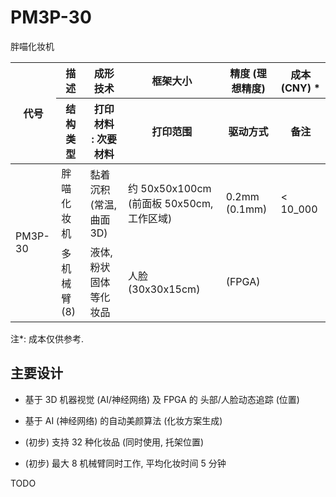# PM3P-30
胖喵化妆机

<table>
<thead>
  <tr>
    <th rowspan="2">代号</th>
    <th>描述</th>
    <th>成形技术</th>
    <th>框架大小</th>
    <th>精度 (理想精度)</th>
    <th>成本 (CNY) *</th>
  </tr>
  <tr>
    <th>结构类型</th>
    <th>打印材料 <br /> : 次要材料</th>
    <th>打印范围</th>
    <th>驱动方式</th>
    <th>备注</th>
  </tr>
</thead>
<tbody>
  <tr>
    <td rowspan="2">PM3P-30</td>
    <td>胖喵化妆机</td>
    <td>黏着沉积 (常温, 曲面 3D)</td>
    <td>约 50x50x100cm (前面板 50x50cm, 工作区域)</td>
    <td>0.2mm (0.1mm)</td>
    <td>< 10_000</td>
  </tr>
  <tr>
    <td>多机械臂 (8)</td>
    <td>液体, 粉状固体 等化妆品</td>
    <td>人脸 (30x30x15cm)</td>
    <td> (FPGA)</td>
    <td></td>
  </tr>
</tbody>
</table>

注*: 成本仅供参考.


## 主要设计

+ 基于 3D 机器视觉 (AI/神经网络) 及 FPGA 的 头部/人脸动态追踪 (位置)

+ 基于 AI (神经网络) 的自动美颜算法 (化妆方案生成)

+ (初步) 支持 32 种化妆品 (同时使用, 托架位置)

+ (初步) 最大 8 机械臂同时工作, 平均化妆时间 5 分钟


TODO
